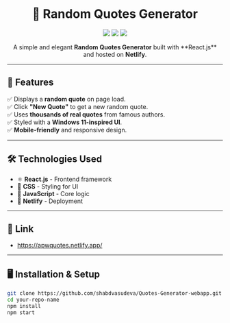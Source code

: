 <h1 align="center">
  📜 Random Quotes Generator
</h1>

<p align="center">
  <img src="https://img.shields.io/badge/JavaScript-F7DF1E?style=for-the-badge&logo=javascript&logoColor=black">
  <img src="https://img.shields.io/badge/React-61DAFB?style=for-the-badge&logo=react&logoColor=black">
  <img src="https://img.shields.io/badge/Netlify%20-222222?style=for-the-badge&logo=netlify&logoColor=white">
</p>

<p align="center">
  A simple and elegant <b>Random Quotes Generator</b> built with **React.js** and hosted on <b>Netlify</b>.
</p>

---

<h2> 🚀 Features </h2>

✅  Displays a **random quote** on page load.  
✅  Click **"New Quote"** to get a new random quote.  
✅  Uses **thousands of real quotes** from famous authors.  
✅  Styled with a **Windows 11-inspired UI**.  
✅  **Mobile-friendly** and responsive design.  

---

<h2> 🛠️ Technologies Used </h2>

<ul>
  <li>⚛️ <strong>React.js</strong> - Frontend framework</li>
  <li>🎨 <strong>CSS</strong> - Styling for UI</li>
  <li>📜 <strong>JavaScript</strong> - Core logic</li>
  <li>📂 <strong>Netlify</strong> - Deployment</li>
</ul>

---

<h2>🔗 Link</h2>

- https://apwquotes.netlify.app/

---
<h2> 🖥️ Installation & Setup </h2>

```sh
git clone https://github.com/shabdvasudeva/Quotes-Generator-webapp.git
cd your-repo-name
npm install
npm start
